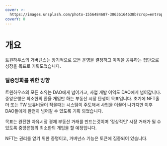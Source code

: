 ```yaml
---
cover: >-
  https://images.unsplash.com/photo-1556484687-30636164638b?crop=entropy&cs=srgb&fm=jpg&ixid=MnwxOTcwMjR8MHwxfHNlYXJjaHwxfHx1bmlvbnxlbnwwfHx8fDE2NTE1NDY3ODI&ixlib=rb-1.2.1&q=85
coverY: 0
---
```


# 개요

트윈하우스의 거버넌스는 장기적으로 모든 운영을 결정하고 이익을 공유하는 집단으로 성장을 목표로 기획도었습니다.

### 탈중앙화를 위한 방향

트윈하우스의 모든 소유는 DAO에게 넘어가고, 사업 개발 이익도 DAO에게 넘어갑니다. 중앙은행은 최소한의 환율 개입만 하는 부동산 시장 탄생이 목표입니다. 초기에 NFT홀더 또는 TW 보유비율이 적을때는 시스템이 주도해서 사업을 이끌어 나가지만 이후 DAO들에게 완전히 넘어갈 수 있도록 기획 되었습니다.

목표는 완전한 자유시장 경제 부동산 거래를 만드는것이며 ‘정상적인’ 시장 거래가 될 수 있도록 중앙은행의 최소한의 개입을 할 예정입니다.

NFT는 권리를 얻기 위한 증명이고, 거버넌스 기능은 토큰에 집중되어 있습니다.

